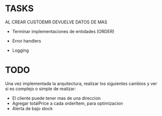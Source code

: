 # TASKS

AL CREAR CUSTOEMR DEVUELVE DATOS DE MAS

- Terminar implementaciones de entidades (ORDER)

- Error handlers

- Logging

# TODO

Una vez implementada la arquitectura, realizar los siguientes cambios y ver si es complejo o simple de realizar:

- El cliente puede tener mas de una direccion
- Agregar totalPrice a cada orderItem, para optimizacion
- Alerta de bajo stock
